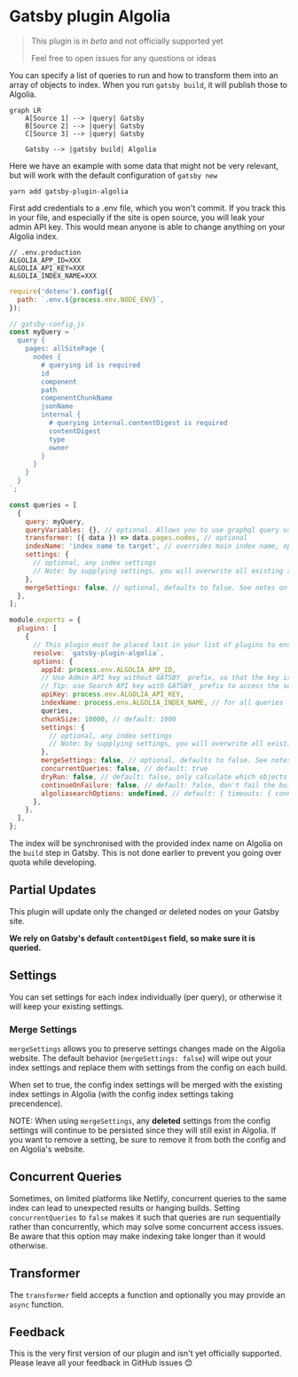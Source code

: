 # Gatsby plugin Algolia

> This plugin is in _beta_ and not officially supported yet
>
> Feel free to open issues for any questions or ideas

You can specify a list of queries to run and how to transform them into an array of objects to index. When you run `gatsby build`, it will publish those to Algolia.

```mermaid
graph LR
    A[Source 1] --> |query| Gatsby
    B[Source 2] --> |query| Gatsby
    C[Source 3] --> |query| Gatsby
    
    Gatsby --> |gatsby build| Algolia
```

Here we have an example with some data that might not be very relevant, but will work with the default configuration of `gatsby new`

```shell
yarn add gatsby-plugin-algolia
```

First add credentials to a .env file, which you won't commit. If you track this in your file, and especially if the site is open source, you will leak your admin API key. This would mean anyone is able to change anything on your Algolia index.

```shell
// .env.production
ALGOLIA_APP_ID=XXX
ALGOLIA_API_KEY=XXX
ALGOLIA_INDEX_NAME=XXX
```

```js
require('dotenv').config({
  path: `.env.${process.env.NODE_ENV}`,
});

// gatsby-config.js
const myQuery = `
  query {
    pages: allSitePage {
      nodes {
        # querying id is required
        id
        component
        path
        componentChunkName
        jsonName
        internal {
          # querying internal.contentDigest is required
          contentDigest
          type
          owner
        }
      }
    }
  }
`;

const queries = [
  {
    query: myQuery,
    queryVariables: {}, // optional. Allows you to use graphql query variables in the query
    transformer: ({ data }) => data.pages.nodes, // optional
    indexName: 'index name to target', // overrides main index name, optional
    settings: {
      // optional, any index settings
      // Note: by supplying settings, you will overwrite all existing settings on the index
    },
    mergeSettings: false, // optional, defaults to false. See notes on mergeSettings below
  },
];

module.exports = {
  plugins: [
    {
      // This plugin must be placed last in your list of plugins to ensure that it can query all the GraphQL data
      resolve: `gatsby-plugin-algolia`,
      options: {
        appId: process.env.ALGOLIA_APP_ID,
        // Use Admin API key without GATSBY_ prefix, so that the key isn't exposed in the application
        // Tip: use Search API key with GATSBY_ prefix to access the service from within components
        apiKey: process.env.ALGOLIA_API_KEY,
        indexName: process.env.ALGOLIA_INDEX_NAME, // for all queries
        queries,
        chunkSize: 10000, // default: 1000
        settings: {
          // optional, any index settings
          // Note: by supplying settings, you will overwrite all existing settings on the index
        },
        mergeSettings: false, // optional, defaults to false. See notes on mergeSettings below
        concurrentQueries: false, // default: true
        dryRun: false, // default: false, only calculate which objects would be indexed, but do not push to Algolia
        continueOnFailure: false, // default: false, don't fail the build if Algolia indexing fails
        algoliasearchOptions: undefined, // default: { timeouts: { connect: 1, read: 30, write: 30 } }, pass any different options to the algoliasearch constructor
      },
    },
  ],
};
```

The index will be synchronised with the provided index name on Algolia on the `build` step in Gatsby. This is not done earlier to prevent you going over quota while developing.

## Partial Updates

This plugin will update only the changed or deleted nodes on your Gatsby site.

**We rely on Gatsby's default `contentDigest` field, so make sure it is queried.**

## Settings

You can set settings for each index individually (per query), or otherwise it will keep your existing settings.

### Merge Settings

`mergeSettings` allows you to preserve settings changes made on the Algolia website. The default behavior (`mergeSettings: false`) will wipe out your index settings and replace them with settings from the config on each build.

When set to true, the config index settings will be merged with the existing index settings in Algolia (with the config index settings taking precendence).

NOTE: When using `mergeSettings`, any **deleted** settings from the config settings will continue to be persisted since they will still exist in Algolia. If you want to remove a setting, be sure to remove it from both the config and on Algolia's website.

## Concurrent Queries

Sometimes, on limited platforms like Netlify, concurrent queries to the same index can lead to unexpected results or hanging builds. Setting `concurrentQueries` to `false` makes it such that queries are run sequentially rather than concurrently, which may solve some concurrent access issues. Be aware that this option may make indexing take longer than it would otherwise.

## Transformer

The `transformer` field accepts a function and optionally you may provide an `async` function.

## Feedback

This is the very first version of our plugin and isn't yet officially supported. Please leave all your feedback in GitHub issues 😊
